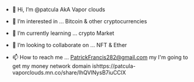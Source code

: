- 👋 Hi, I’m @patcula AkA Vapor clouds
- 👀 I’m interested in ... Bitcoin & other cryptocurrencies
- 🌱 I’m currently learning ... crypto Market
- 💞️ I’m looking to collaborate on ... NFT & Ether


- 📫 How to reach me ... PatrickFrancis282@gmail.com my I'm going to get my money network domain ishttps://patcula-vaporclouds.mn.co/share/lhQVlNysB7iuCClX

<!---my Bitcoin addres iS (36k9x91UgYuzJeVvqSzSn4C9Aewi6BMvaS) 
patcula/patcula is a ✨ special ✨ repository because its `README.md` (this file) appears on your GitHub profile.
You can click the Preview link to take a look at your changes.
--->
